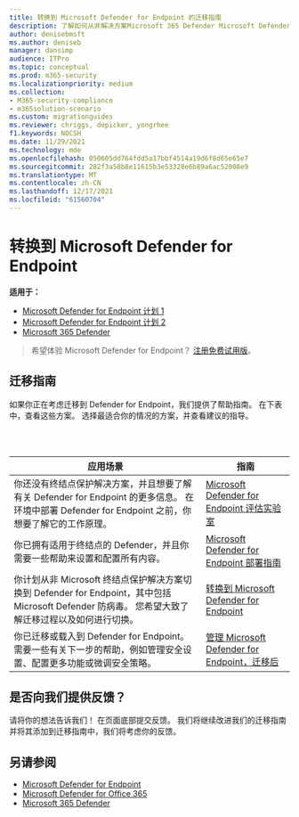 ```yaml
---
title: 转换到 Microsoft Defender for Endpoint 的迁移指南
description: 了解如何从非解决方案Microsoft 365 Defender Microsoft Defender for Endpoint
author: denisebmsft
ms.author: deniseb
manager: dansimp
audience: ITPro
ms.topic: conceptual
ms.prod: m365-security
ms.localizationpriority: medium
ms.collection:
- M365-security-compliance
- m365solution-scenario
ms.custom: migrationguides
ms.reviewer: chriggs, depicker, yongrhee
f1.keywords: NOCSH
ms.date: 11/29/2021
ms.technology: mde
ms.openlocfilehash: 050605dd764fdd5a17bbf4514a19d6f8d65e65e7
ms.sourcegitcommit: 282f3a58b8e11615b3e53328e6b89a6ac52008e9
ms.translationtype: MT
ms.contentlocale: zh-CN
ms.lasthandoff: 12/17/2021
ms.locfileid: "61560704"
---
```

# <a name="make-the-switch-to-microsoft-defender-for-endpoint"></a>转换到 Microsoft Defender for Endpoint

**适用于：**
- [Microsoft Defender for Endpoint 计划 1](https://go.microsoft.com/fwlink/p/?linkid=2154037)
- [Microsoft Defender for Endpoint 计划 2](https://go.microsoft.com/fwlink/p/?linkid=2154037)
- [Microsoft 365 Defender](https://go.microsoft.com/fwlink/?linkid=2118804)

> 希望体验 Microsoft Defender for Endpoint？ [注册免费试用版](https://signup.microsoft.com/create-account/signup?products=7f379fee-c4f9-4278-b0a1-e4c8c2fcdf7e&ru=https://aka.ms/MDEp2OpenTrial?ocid=docs-wdatp-exposedapis-abovefoldlink)。

## <a name="migration-guides"></a>迁移指南

如果你正在考虑迁移到 Defender for Endpoint，我们提供了帮助指南。 在下表中，查看这些方案。 选择最适合你的情况的方案，并查看建议的指导。

<br/><br/>

|应用场景|指南|
|---|---|
|你还没有终结点保护解决方案，并且想要了解有关 Defender for Endpoint 的更多信息。 在环境中部署 Defender for Endpoint 之前，你想要了解它的工作原理。|[Microsoft Defender for Endpoint 评估实验室](evaluation-lab.md)|
|你已拥有适用于终结点的 Defender，并且你需要一些帮助来设置和配置所有内容。|[Microsoft Defender for Endpoint 部署指南](deployment-phases.md)|
|你计划从非 Microsoft 终结点保护解决方案切换到 Defender for Endpoint，其中包括Microsoft Defender 防病毒。 您希望大致了解迁移过程以及如何进行切换。|[转换到 Microsoft Defender for Endpoint](switch-to-mde-overview.md)|
|你已迁移或载入到 Defender for Endpoint。 需要一些有关下一步的帮助，例如管理安全设置、配置更多功能或微调安全策略。|[管理 Microsoft Defender for Endpoint，迁移后](manage-mde-post-migration.md)|


## <a name="do-you-have-feedback-for-us"></a>是否向我们提供反馈？

请将你的想法告诉我们！ 在页面底部提交反馈。 我们将继续改进我们的迁移指南并将其添加到迁移指南中，我们将考虑你的反馈。

## <a name="see-also"></a>另请参阅

- [Microsoft Defender for Endpoint](/windows/security/threat-protection)
- [Microsoft Defender for Office 365](/microsoft-365/security/office-365-security/office-365-atp)
- [Microsoft 365 Defender](/microsoft-365/security/defender/microsoft-threat-protection?) 
